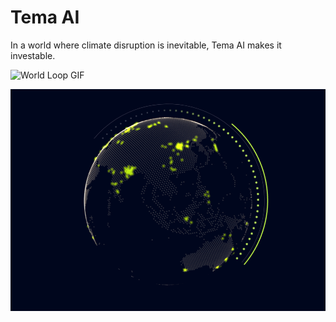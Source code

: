 # Tema AI

In a world where climate disruption is inevitable, Tema AI makes it investable.

![World Loop GIF](profile/images/WorldLoop.gif)

![World Loop GIF](profile/images/Test.png)